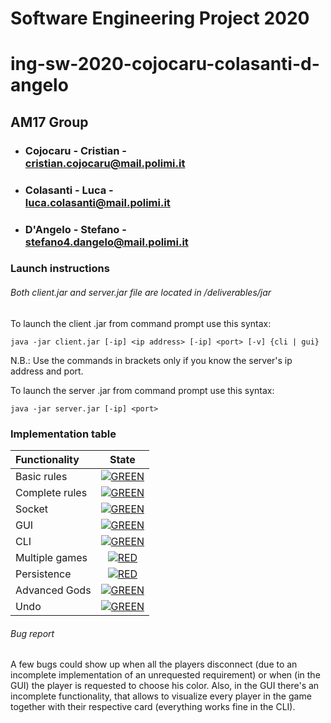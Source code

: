 # Software Engineering Project 2020
# ing-sw-2020-cojocaru-colasanti-d-angelo

## AM17 Group

- ### Cojocaru - Cristian - <br>cristian.cojocaru@mail.polimi.it
- ### Colasanti - Luca - <br>luca.colasanti@mail.polimi.it
- ### D'Angelo - Stefano - <br>stefano4.dangelo@mail.polimi.it

### Launch instructions
###### Both client.jar and server.jar file are located in */deliverables/jar*

To launch the client .jar from command prompt use this syntax:
```
java -jar client.jar [-ip] <ip address> [-ip] <port> [-v] {cli | gui}
```
N.B.: Use the commands in brackets only if you know the server's ip address and port.

To launch the server .jar from command prompt use this syntax:
```
java -jar server.jar [-ip] <port>
```
### Implementation table
| Functionality | State |
|:-----------------------|:------------------------------------:|
| Basic rules | [![GREEN](https://placehold.it/15/44bb44/44bb44)](#) |
| Complete rules | [![GREEN](https://placehold.it/15/44bb44/44bb44)](#) |
| Socket | [![GREEN](https://placehold.it/15/44bb44/44bb44)](#) |
| GUI | [![GREEN](https://placehold.it/15/44bb44/44bb44)](#) |
| CLI | [![GREEN](https://placehold.it/15/44bb44/44bb44)](#) |
| Multiple games | [![RED](https://placehold.it/15/f03c15/f03c15)](#) |
| Persistence | [![RED](https://placehold.it/15/f03c15/f03c15)](#) |
| Advanced Gods | [![GREEN](https://placehold.it/15/44bb44/44bb44)](#) |
| Undo | [![GREEN](https://placehold.it/15/44bb44/44bb44)](#) |

<!--
[![RED](https://placehold.it/15/f03c15/f03c15)](#)
[![YELLOW](https://placehold.it/15/ffdd00/ffdd00)](#)
[![GREEN](https://placehold.it/15/44bb44/44bb44)](#)
-->

###### Bug report
A few bugs could show up when all the players disconnect (due to an incomplete implementation of an unrequested requirement) or when (in the GUI) the player is requested to choose his color. Also, in the GUI there's an incomplete functionality, that allows to visualize every player in the game together with their respective card (everything works fine in the CLI).
